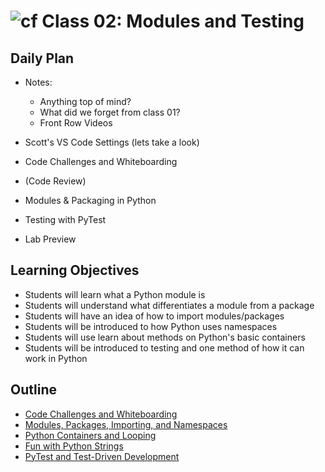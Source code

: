 # ![cf](http://i.imgur.com/7v5ASc8.png) Class 02: Modules and Testing

## Daily Plan
- Notes:
    - Anything top of mind?
    - What did we forget from class 01?
    - Front Row Videos
    
- Scott's VS Code Settings (lets take a look)
- Code Challenges and Whiteboarding
- (Code Review)
- Modules & Packaging in Python
- Testing with PyTest
- Lab Preview


## Learning Objectives

- Students will learn what a Python module is
- Students will understand what differentiates a module from a package
- Students will have an idea of how to import modules/packages
- Students will be introduced to how Python uses namespaces
- Students will use learn about methods on Python's basic containers
- Students will be introduced to testing and one method of how it can work in Python

## Outline

- [Code Challenges and Whiteboarding]
- [Modules, Packages, Importing, and Namespaces]
- [Python Containers and Looping]
- [Fun with Python Strings]
- [PyTest and Test-Driven Development]

<!-- links -->
[Code Challenges and Whiteboarding]: ./notes/dsa_expectations.md
[Modules, Packages, Importing, and Namespaces]: ./notes/modules.md
[Python Containers and Looping]: ./notes/containers.md
[Fun with Python Strings]: ./notes/strings.md
[PyTest and Test-Driven Development]: ./notes/pytest_tdd.md
